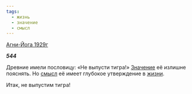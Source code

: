 ```yaml
---
tags:
  - жизнь
  - значение
  - смысл
---
```

[Агни-Йога 1929г](https://127.0.0.1:4002/agni/1929)

___544___

Древние имели пословицу: «Не выпусти тигра!» [Значение](../../../tags/#значение) её излишне пояснять. Но [смысл](../../../tags/#смысл) её имеет глубокое утверждение в [жизни](../../../tags/#жизнь).   

Итак, не выпустим тигра!